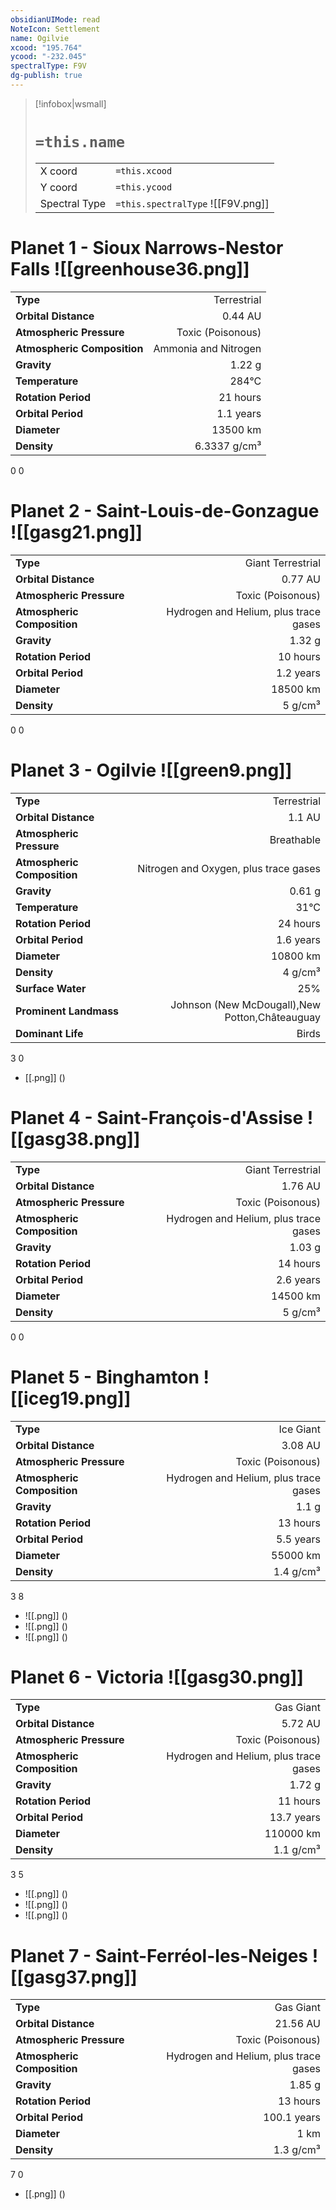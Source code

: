 ```yaml
---
obsidianUIMode: read
NoteIcon: Settlement
name: Ogilvie
xcood: "195.764"
ycood: "-232.045"
spectralType: F9V
dg-publish: true
---
```

> [!infobox|wsmall]
> # `=this.name`
> | | |
> | - | - |
> | X coord | `=this.xcood` |
> | Y coord| `=this.ycood` |
> | Spectral Type | `=this.spectralType` ![[F9V.png]] |

# Planet 1 - Sioux Narrows-Nestor Falls ![[greenhouse36.png]]
|                             |                           |
| --------------------------- | -------------------------:|
| **Type**                    |             Terrestrial |
| **Orbital Distance**        |   0.44 AU |
| **Atmospheric Pressure**    |       Toxic (Poisonous) |
| **Atmospheric Composition** |      Ammonia and Nitrogen |
| **Gravity**                 |        1.22 g |
| **Temperature**             |    284°C |
| **Rotation Period**         |  21 hours |
| **Orbital Period** | 1.1 years |
| **Diameter**                |      13500 km | 
| **Density**                 |    6.3337 g/cm³ |



0
0



# Planet 2 - Saint-Louis-de-Gonzague ![[gasg21.png]]
|                             |                           |
| --------------------------- | -------------------------:|
| **Type**                    |             Giant Terrestrial |
| **Orbital Distance**        |   0.77 AU |
| **Atmospheric Pressure**    |       Toxic (Poisonous) |
| **Atmospheric Composition** |      Hydrogen and Helium, plus trace gases |
| **Gravity**                 |        1.32 g |
| **Rotation Period**         |  10 hours |
| **Orbital Period** | 1.2 years |
| **Diameter**                |      18500 km | 
| **Density**                 |    5 g/cm³ |



0
0



# Planet 3 - Ogilvie ![[green9.png]]
|                             |                           |
| --------------------------- | -------------------------:|
| **Type**                    |             Terrestrial |
| **Orbital Distance**        |   1.1 AU |
| **Atmospheric Pressure**    |       Breathable |
| **Atmospheric Composition** |      Nitrogen and Oxygen, plus trace gases |
| **Gravity**                 |        0.61 g |
| **Temperature**             |    31°C |
| **Rotation Period**         |  24 hours |
| **Orbital Period** | 1.6 years |
| **Diameter**                |      10800 km | 
| **Density**                 |    4 g/cm³ |
| **Surface Water**           |           25% | 
| **Prominent Landmass**      |         Johnson (New McDougall),New Potton,Châteauguay | 
| **Dominant Life**           |         Birds |



3
0

- [[.png]]  ()

# Planet 4 - Saint-François-d'Assise ![[gasg38.png]]
|                             |                           |
| --------------------------- | -------------------------:|
| **Type**                    |             Giant Terrestrial |
| **Orbital Distance**        |   1.76 AU |
| **Atmospheric Pressure**    |       Toxic (Poisonous) |
| **Atmospheric Composition** |      Hydrogen and Helium, plus trace gases |
| **Gravity**                 |        1.03 g |
| **Rotation Period**         |  14 hours |
| **Orbital Period** | 2.6 years |
| **Diameter**                |      14500 km | 
| **Density**                 |    5 g/cm³ |



0
0



# Planet 5 - Binghamton ![[iceg19.png]]
|                             |                           |
| --------------------------- | -------------------------:|
| **Type**                    |             Ice Giant |
| **Orbital Distance**        |   3.08 AU |
| **Atmospheric Pressure**    |       Toxic (Poisonous) |
| **Atmospheric Composition** |      Hydrogen and Helium, plus trace gases |
| **Gravity**                 |        1.1 g |
| **Rotation Period**         |  13 hours |
| **Orbital Period** | 5.5 years |
| **Diameter**                |      55000 km | 
| **Density**                 |    1.4 g/cm³ |



3
8

- ![[.png]]  ()
- ![[.png]]  ()
- ![[.png]]  ()


# Planet 6 - Victoria ![[gasg30.png]]
|                             |                           |
| --------------------------- | -------------------------:|
| **Type**                    |             Gas Giant |
| **Orbital Distance**        |   5.72 AU |
| **Atmospheric Pressure**    |       Toxic (Poisonous) |
| **Atmospheric Composition** |      Hydrogen and Helium, plus trace gases |
| **Gravity**                 |        1.72 g |
| **Rotation Period**         |  11 hours |
| **Orbital Period** | 13.7 years |
| **Diameter**                |      110000 km | 
| **Density**                 |    1.1 g/cm³ |



3
5

- ![[.png]]  ()
- ![[.png]]  ()
- ![[.png]]  ()


# Planet 7 - Saint-Ferréol-les-Neiges ![[gasg37.png]]
|                             |                           |
| --------------------------- | -------------------------:|
| **Type**                    |             Gas Giant |
| **Orbital Distance**        |   21.56 AU |
| **Atmospheric Pressure**    |       Toxic (Poisonous) |
| **Atmospheric Composition** |      Hydrogen and Helium, plus trace gases |
| **Gravity**                 |        1.85 g |
| **Rotation Period**         |  13 hours |
| **Orbital Period** | 100.1 years |
| **Diameter**                |      1 km | 
| **Density**                 |    1.3 g/cm³ |



7
0

- [[.png]]  ()

